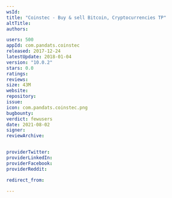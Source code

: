 ```yaml
---
wsId: 
title: "Coinstec - Buy & sell Bitcoin, Cryptocurrencies TP"
altTitle: 
authors:

users: 500
appId: com.pandats.coinstec
released: 2017-12-24
latestUpdate: 2018-01-04
version: "10.0.2"
stars: 0.0
ratings: 
reviews: 
size: 43M
website: 
repository: 
issue: 
icon: com.pandats.coinstec.png
bugbounty: 
verdict: fewusers
date: 2021-08-02
signer: 
reviewArchive:


providerTwitter: 
providerLinkedIn: 
providerFacebook: 
providerReddit: 

redirect_from:

---
```



